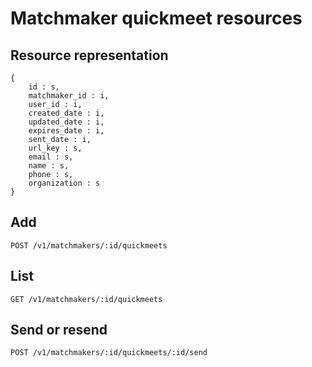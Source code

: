 # Matchmaker quickmeet resources

## Resource representation
    {
        id : s,
        matchmaker_id : i,
        user_id : i,
        created_date : i,
        updated_date : i,
        expires_date : i,
        sent_date : i,
        url_key : s,
        email : s,
        name : s,
        phone : s,
        organization : s
    }

## Add

    POST /v1/matchmakers/:id/quickmeets

## List

    GET /v1/matchmakers/:id/quickmeets

## Send or resend

    POST /v1/matchmakers/:id/quickmeets/:id/send


